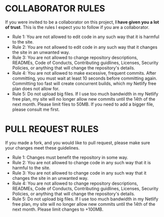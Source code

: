 # COLLABORATOR RULES

If you were invited to be a collaborator on this project, **I have given you a lot of trust**. This is the rules I expect you to follow if you are a collaborator.

- Rule 1: You are not allowed to edit code in any such way that it is harmful to the site.
- Rule 2: You are not allowed to edit code in any such way that it changes the site in an unwanted way.
- Rule 3: You are not allowed to change repository descriptions, READMEs, Code of Conducts, Contributing guidlines, Licenses, Security Policies, or anything that will change the repository's details.
- Rule 4: You are not allowed to make excessive, frequent commits. After committing, you must wait at least 10 seconds before committing again. Committing too fast will create concurrent builds, which my Netlify free plan does not allow for.
- Rule 5: Do not upload big files. If I use too much bandwidth in my Netlify free plan, my site will no longer allow new commits until the 14th of the next month. Please limit files to 50MB. If you need to add a bigger file, please consult me first.

# PULL REQUEST RULES

If you made a fork, and you would like to pull request, please make sure your changes meet these guidelines.

- Rule 1: Changes must benefit the repository in some way.
- Rule 2: You are not allowed to change code in any such way that it is harmful to the site.
- Rule 3: You are not allowed to change code in any such way that it changes the site in an unwanted way.
- Rule 4: You are not allowed to change repository descriptions, READMEs, Code of Conducts, Contributing guidlines, Licenses, Security Policies, or anything that will change the repository's details.
- Rule 5: Do not upload big files. If I use too much bandwidth in my Netlify free plan, my site will no longer allow new commits until the 14th of the next month. Please limit changes to +100MB.
